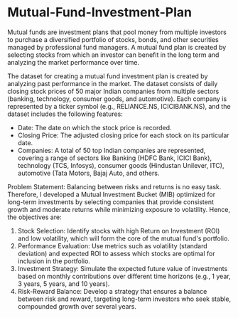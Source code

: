 # Mutual-Fund-Investment-Plan

Mutual funds are investment plans that pool money from multiple investors to purchase a diversified portfolio of stocks, bonds, and other securities managed by professional fund managers. A mutual fund plan is created by selecting stocks from which an investor can benefit in the long term and analyzing the market performance over time.

The dataset for creating a mutual fund investment plan is created by analyzing past performance in the market. The dataset consists of daily closing stock prices of 50 major Indian companies from multiple sectors (banking, technology, consumer goods, and automotive). Each company is represented by a ticker symbol (e.g., RELIANCE.NS, ICICIBANK.NS), and the dataset includes the following features:
  - Date: The date on which the stock price is recorded.
  - Closing Price: The adjusted closing price for each stock on its particular date.
  - Companies: A total of 50 top Indian companies are represented, covering a range of sectors like Banking (HDFC Bank, ICICI Bank), technology (TCS, Infosys), consumer goods (Hindustan Unilever, ITC), automotive (Tata Motors, Bajaj Auto, and others.

Problem Statement:
Balancing between risks and returns is no easy task. Therefore, I developed a Mutual Investment Bucket (MIB) optimized for long-term investments by selecting companies that provide consistent growth and moderate returns while minimizing exposure to volatility. Hence, the objectives are:
1. Stock Selection: Identify stocks with high Return on Investment (ROI) and low volatility, which will form the core of the mutual fund's portfolio.
2. Performance Evaluation: Use metrics such as volatility (standard deviation) and expected ROI to assess which stocks are optimal for inclusion in the portfolio.
3. Investment Strategy: Simulate the expected future value of investments based on monthly contributions over different time horizons (e.g., 1 year, 3 years, 5 years, and 10 years).
4. Risk-Reward Balance: Develop a strategy that ensures a balance between risk and reward, targeting long-term investors who seek stable, compounded growth over several years.
